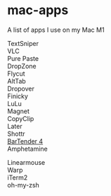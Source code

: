 # mac-apps
A list of apps I use on my Mac M1


TextSniper  
VLC  
Pure Paste  
DropZone  
Flycut  
AltTab   
Dropover  
Finicky  
LuLu  
Magnet  
CopyClip  
Later  
Shottr  
[BarTender 4](https://www.macbartender.com/Bartender4/)  
Amphetamine  

Linearmouse  
Warp  
iTerm2  
oh-my-zsh  

